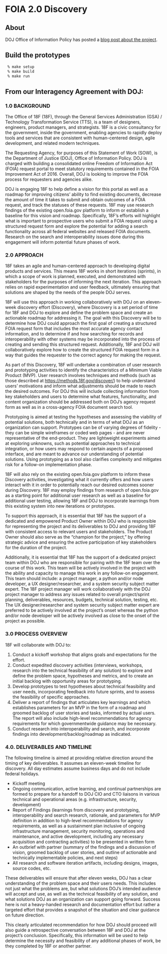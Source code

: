 # FOIA 2.0 Discovery

## About

DOJ Office of Information Policy has posted a [blog post about the project](https://www.justice.gov/oip/blog/oip-seeks-your-participation-development-national-foia-portal).

## Build the prototypes

```bash
 % make setup
 % make build
 % make run
```

## From our Interagency Agreement with DOJ:

### 1.0		BACKGROUND

The Office of 18F (18F), through the General Services Administration (GSA) / Technology Transformation Service (TTS), is a team of designers, engineers, product managers, and strategists. 18F is a civic consultancy for the government, inside the government, enabling agencies to rapidly deploy tools and services that are consistent with human-centered design, agile development, and related modern techniques.

The Requesting Agency, for purposes of this Statement of Work (SOW), is the Department of Justice (DOJ), Office of Information Policy. DOJ is charged with building a consolidated online Freedom of Information Act (FOIA) request portal to meet statutory requirements contained in the FOIA Improvement Act of 2016. Overall, DOJ is looking to improve the FOIA process for requesters and agencies alike. 

DOJ is engaging 18F to help define a vision for this portal as well as a roadmap for improving citizens’ ability to find existing documents, decrease the amount of time it takes to submit and obtain outcomes of a FOIA request, and track the statuses of these requests. 18F may use research findings of the existing open.foia.gov platform to inform or establish a baseline for this vision and roadmap. Specifically, 18F’s efforts will highlight what is important to prospective users who submit a FOIA request using a structured request form and explore the potential for adding a search functionality across all federal websites and released FOIA documents. Research on the search and interoperability issues done during this engagement will inform potential future phases of work. 

### 2.0		APPROACH 

18F takes an agile and human-centered approach to developing digital products and services. This means 18F works in short iterations (sprints), in which a scope of work is planned, executed, and demonstrated with stakeholders for the purposes of informing the next iteration. This approach relies on rapid experimentation and user feedback, ultimately ensuring that solutions are shaped by the needs of the people DOJ serves.

18F will use this approach in working collaboratively with DOJ on an eleven-week discovery effort (Discovery), where Discovery is a set period of time for 18F and DOJ to explore and define the problem space and create an actionable roadmap for addressing it. The goal with this Discovery will be to determine how DOJ could approach the first goal of creating a structured FOIA request form that includes the most accurate agency contact information, and to determine if and how searching for records and interoperability with other systems may be incorporated into the process of creating and sending this structured request. Additionally, 18F and DOJ will collaboratively explore how to create the structured FOIA request form in a way that guides the requester to the correct agency for making the request.

As part of this Discovery, 18F will undertake a combination of user research and prototyping activities to identify the characteristics of a Minimum Viable Product (MVP). User research involves techniques and methods (such as those described at https://methods.18f.gov/discover/) to help understand users’ motivations and inform what adjustments should be made to reach the desired outcomes. For DOJ this will include collecting information from key stakeholders and users to determine what features, functionality, and content organization should be addressed both on DOJ’s agency request form as well as in a cross-agency FOIA document search tool. 

Prototyping is aimed at testing the hypotheses and assessing the viability of potential solutions, both technically and in terms of what DOJ as an organization can support. Prototypes can be of varying degrees of fidelity - they can be simple wireframes or coded web pages - and are never representative of the end-product. They are lightweight experiments aimed at exploring unknowns, such as potential approaches to technical integration, or how users may respond to certain aspects of a proposed interface, and are meant to advance our understanding of potential solutions. Using prototyping as a tool also clarifies complexity and mitigates risk for a follow-on implementation phase.

18F will also rely on the existing open.foia.gov platform to inform these Discovery activities, investigating what it currently offers and how users interact with it in order to potentially reach our desired outcomes sooner during Discovery. 18F may employ findings from research of open.foia.gov as a starting point for additional user research as well as a baseline for additional user testing, allowing 18F and DOJ to incorporate learnings from this existing system into new iterations or prototypes. 

To support this approach, it is essential that 18F has the support of a dedicated and empowered Product Owner within DOJ who is responsible for representing the project and its deliverables to DOJ and providing 18F with consistent access to relevant users and stakeholders. The Product Owner should also serve as the “champion for the project,” by offering strategic advice and ensuring the active participation of key stakeholders for the duration of the project. 

Additionally, it is essential that 18F has the support of a dedicated project team within DOJ who are responsible for pairing with the 18F team over the course of this work. This team will be actively involved in the project with the ability and capacity to manage this work in any follow-on engagement. This team should include: a project manager, a python and/or node developer, a UX designer/researcher, and a system security subject matter expert. The 18F project manager will work collaboratively with the DOJ project manager to address any issues related to overall project/sprint planning, deliverables, resources, budgets, technical solution, testing, etc. The UX designer/researcher and system security subject matter expert are preferred to be actively involved at the project’s onset whereas the python and/or node developer will be actively involved as close to the onset of the project as possible.

### 3.0  		PROCESS OVERVIEW

18F will collaborate with DOJ to: 

1. Conduct a kickoff workshop that aligns goals and expectations for the effort. 
1. Conduct expedited discovery activities (interviews, workshops, research into the technical feasibility of any solution) to explore and define the problem space, hypotheses and metrics, and to create an initial backlog with opportunity areas for prototyping.
1. Develop prototypes to test hypotheses about technical feasibility and user needs, incorporating feedback into future sprints, and to assess the feasibility of specific approaches. 
1. Deliver a report of findings that articulates key learnings and which establishes parameters for an MVP in the form of a roadmap and groomed backlog of user stories and tasks, informed by actual users. The report will also include high-level recommendations for agency requirements for which governmentwide guidance may be necessary.
1. Conduct research into interoperability and search, and incorporate findings into development/backlog/roadmap as indicated.

### 4.0.		DELIVERABLES AND TIMELINE		

The following timeline is aimed at providing relative direction around the timing of key deliverables. It assumes an eleven-week timeline for discovery. All day estimates assume business days and do not include federal holidays.

- Kickoff meeting
- Ongoing communication, active learning, and continual partnerships are formed to prepare for a handoff to DOJ CIO and CTO liaisons in various technical and operational areas (e.g. infrastructure, security, development) 
- Report of Findings (learnings from discovery and prototyping, interoperability and search  research, rationale, and parameters for MVP definition in addition to high-level recommendations for agency requirements, as well as a sustainment plan inclusive of ongoing infrastructure management, security monitoring, operations and maintenance, and active development, including any necessary acquisition and contracting activities) to be presented in written form
- An outbrief with partner (summary of the findings and a discussion of vision, groomed backlog of user stories, and outline of actionable and technically implementable policies, and next steps) 
- All research and software iteration artifacts, including designs, images, source codes, etc.

These deliverables will ensure that after eleven weeks, DOJ has a clear understanding of the problem space and their users needs. This includes not just what the problems are, but what solutions DOJ’s intended audience will accept and use, as well as the technical feasibility of any solution, and what solutions DOJ as an organization can support going forward. Success here is not a heavy-handed research and documentation effort but rather a targeted effort that provides a snapshot of the situation and clear guidance on future direction.

This clearly articulated recommendation for how DOJ should proceed will also guide a retrospective conversation between 18F and DOJ at the project’s conclusion. Specifically, this information will be used to help determine the necessity and feasibility of any additional phases of work, be they completed by 18F or another partner.

